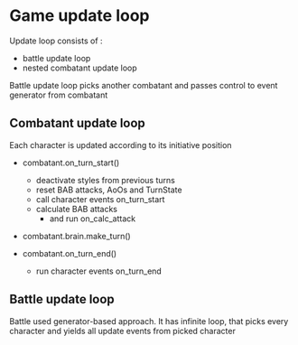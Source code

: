 # Game update loop #

Update loop consists of :
- battle update loop
- nested combatant update loop

Battle update loop picks another combatant and passes control to event generator from combatant


## Combatant update loop ##

Each character is updated according to its initiative position

- combatant.on_turn_start()

    - deactivate styles from previous turns
    - reset BAB attacks, AoOs and TurnState
    - call character events on_turn_start
    - calculate BAB attacks
        - and run on_calc_attack

- combatant.brain.make_turn()

- combatant.on_turn_end()
    - run character events on_turn_end

## Battle update loop ##

Battle used generator-based approach. It has infinite loop, that picks every character and yields all update events from picked character
